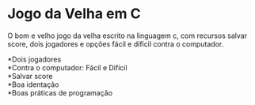 # Jogo da Velha em C
 O bom e velho jogo da velha escrito na linguagem c, com recursos salvar score, dois jogadores e opções fácil e difícil contra o computador.

*Dois jogadores <br/>
*Contra o computador: Fácil e Difícil <br/>
*Salvar score <br/>
*Boa identação <br/>
*Boas práticas de programação
